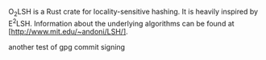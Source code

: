 O<sub>2</sub>LSH is a Rust crate for locality-sensitive hashing. It is heavily
inspired by E<sup>2</sup>LSH. Information about the underlying algorithms can be
found at [http://www.mit.edu/~andoni/LSH/].

another test of gpg commit signing

